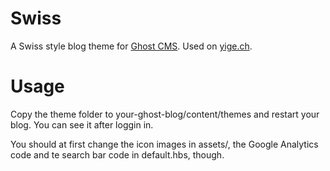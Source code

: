 # Swiss

A Swiss style blog theme for [Ghost CMS](https://ghost.org). Used on [yige.ch](http://yige.ch).

# Usage

Copy the theme folder to your-ghost-blog/content/themes and restart your blog. You can see it after loggin in.

You should at first change the icon images in assets/, the Google Analytics code and te search bar code in default.hbs, though.
